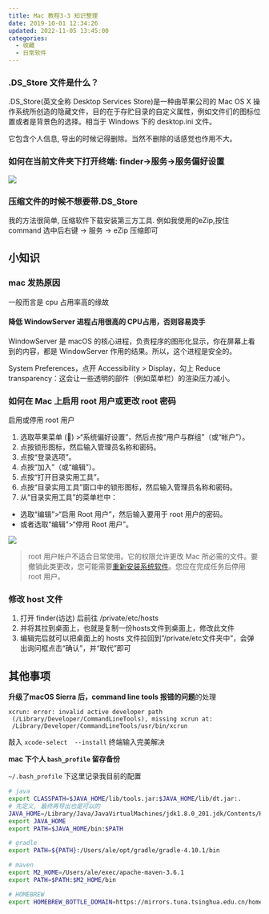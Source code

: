 ```yaml
---
title: Mac 教程3-3 知识整理
date: 2019-10-01 12:34:26
updated: 2022-11-05 13:45:00
categories:
  - 收藏
  - 日常软件
---
```


### .DS_Store 文件是什么？

.DS_Store(英文全称 Desktop Services Store)是一种由苹果公司的 Mac OS X 操作系统所创造的隐藏文件，目的在于存贮目录的自定义属性，例如文件们的图标位置或者是背景色的选择。相当于 Windows 下的 desktop.ini 文件。

它包含个人信息, 导出的时候记得删除。当然不删除的话感觉也作用不大。

### 如何在当前文件夹下打开终端:  finder->服务->服务偏好设置

![](https://upload-images.jianshu.io/upload_images/1662509-bd2e4f32af695326.png?imageMogr2/auto-orient/strip%7CimageView2/2/w/1240)

### 压缩文件的时候不想要带.DS_Store

我的方法很简单, 压缩软件下载安装第三方工具. 例如我使用的eZip,按住 command 选中后右键 -> 服务 -> eZip 压缩即可

## 小知识

### mac 发热原因

一般而言是 cpu 占用率高的缘故

#### 降低 WindowServer 进程占用很高的 CPU占用，否则容易烫手

WindowServer 是 macOS 的核心进程，负责程序的图形化显示，你在屏幕上看到的内容，都是 WindowServer 作用的结果。所以，这个进程是安全的。

System Preferences，点开 Accessibility > Display，勾上 Reduce transparency：这会让一些透明的部件（例如菜单栏）的渲染压力减小。

### 如何在 Mac 上启用 root 用户或更改 root 密码

启用或停用 root 用户

1. 选取苹果菜单 () >“系统偏好设置”，然后点按“用户与群组”（或“帐户”）。
2. 点按锁形图标，然后输入管理员名称和密码。
3. 点按“登录选项”。
4. 点按“加入”（或“编辑”）。
5. 点按“打开目录实用工具”。
6. 点按“目录实用工具”窗口中的锁形图标，然后输入管理员名称和密码。
7. 从“目录实用工具”的菜单栏中：

* 选取“编辑”>“启用 Root 用户”，然后输入要用于 root 用户的密码。
* 或者选取“编辑”>“停用 Root 用户”。

![](https://upload-images.jianshu.io/upload_images/1662509-fe39046c1543ff67.png?imageMogr2/auto-orient/strip%7CimageView2/2/w/1240)

> root 用户帐户不适合日常使用。它的权限允许更改 Mac 所必需的文件。要撤销此类更改，您可能需要[重新安装系统软件](https://support.apple.com/zh-cn/HT204904)。您应在完成任务后停用 root 用户。

### 修改 host 文件

1. 打开 finder(访达) 后前往 /private/etc/hosts
2. 并将其拉到桌面上，也就是复制一份hosts文件到桌面上，修改此文件
3. 编辑完后就可以把桌面上的 hosts 文件拉回到“/private/etc文件夹中”，会弹出询问框点击“确认”，并“取代”即可

## 其他事项

**升级了macOS Sierra 后，command line tools 报错的问题**的处理

```text
xcrun: error: invalid active developer path
 (/Library/Developer/CommandLineTools), missing xcrun at:
 /Library/Developer/CommandLineTools/usr/bin/xcrun
```

敲入 `xcode-select  --install`  终端输入完美解决

**mac 下个人 `bash_profile` 留存备份**

`~/.bash_profile` 下这里记录我目前的配置

```sh
# java
export CLASSPATH=$JAVA_HOME/lib/tools.jar:$JAVA_HOME/lib/dt.jar:.
# 先定义, 最终再导出也是可以的
JAVA_HOME=/Library/Java/JavaVirtualMachines/jdk1.8.0_201.jdk/Contents/Home
export JAVA_HOME
export PATH=$JAVA_HOME/bin:$PATH

# gradle
export PATH=${PATH}:/Users/ale/opt/gradle/gradle-4.10.1/bin

# maven
export M2_HOME=/Users/ale/exec/apache-maven-3.6.1
export PATH=$PATH:$M2_HOME/bin

# HOMEBREW
export HOMEBREW_BOTTLE_DOMAIN=https://mirrors.tuna.tsinghua.edu.cn/homebrew-bottles
```
